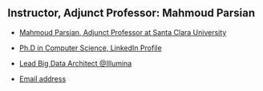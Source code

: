 ## Instructor, Adjunct Professor: Mahmoud Parsian

* [Mahmoud Parsian, Adjunct Professor at Santa Clara University](https://www.scu.edu/business/isa/faculty/parsian/)

* [Ph.D in Computer Science, LinkedIn Profile](https://www.linkedin.com/in/mahmoudparsian/)

* [Lead Big Data Architect @Illumina](https://www.linkedin.com/in/mahmoudparsian/)

* [Email address](mailto:mparsian@scu.edu)
